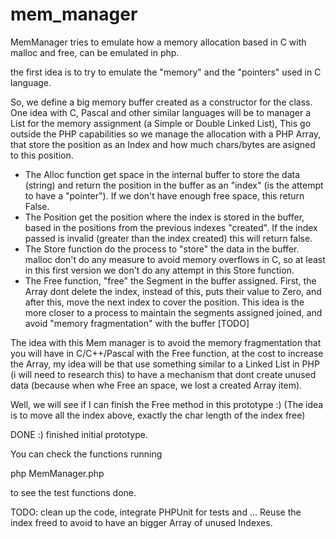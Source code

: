 # mem_manager

MemManager tries to emulate how a memory allocation based in C with malloc and free, can be emulated in php.

the first idea is to try to emulate the "memory" and the "pointers" used in C language.

So, we define a big memory buffer created as a constructor for the class.
One idea with C, Pascal and other similar languages will be to manager a List for the memory assignment (a Simple or Double Linked List), This go outside the PHP capabilities so we manage the allocation with a PHP Array, that store the position as an Index and how much chars/bytes are asigned to this position.

- The Alloc function get space in the internal buffer to store the data (string) and return the position in the buffer as an "index" (is the attempt to have a "pointer"). If we don't have enough free space, this return False.
- The Position get the position where the index is stored in the buffer, based in the positions from the previous indexes "created". If the index passed is invalid (greater than the index created) this will return false.
- The Store function do the process to "store" the data in the buffer. malloc don't do any measure to avoid memory overflows in C, so at least in this first version we don't do any attempt in this Store function.
- The Free function, "free" the Segment in the buffer assigned. First, the Array dont delete the index, instead of this, puts their value to Zero, and after this, move the next index to cover the position. This idea is the more closer to a process to maintain the segments assigned joined, and avoid "memory fragmentation" with the buffer [TODO]

The idea with this Mem manager is to avoid the memory fragmentation that you will have in C/C++/Pascal with the Free function, at the cost to increase the Array, my idea will be that use something similar to a Linked List in PHP (i will need to research this) to have a mechanism that dont create unused data (because when whe Free an space, we lost a created Array item).

Well, we will see if I can finish the Free method in this prototype :) (The idea is to move all the index above, exactly the char length of the index free)

DONE :) finished initial prototype.

You can check the functions running

php MemManager.php

to see the test functions done.

TODO: clean up the code, integrate PHPUnit for tests and ... Reuse the index freed to avoid to have an bigger Array of unused Indexes.
